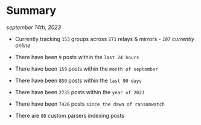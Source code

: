 
# Summary
_september 14th, 2023_

- Currently tracking `153` groups across `271` relays & mirrors - _`107` currently online_

- There have been `9` posts within the `last 24 hours`

- There have been `159` posts within the `month of september`

- There have been `850` posts within the `last 90 days`

- There have been `2735` posts within the `year of 2023`

- There have been `7426` posts `since the dawn of ransomwatch`

- There are `80` custom parsers indexing posts
